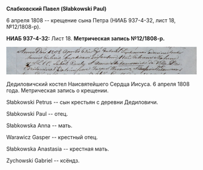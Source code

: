 **Слабковский Павел (Słabkowski Paul)**

6 апреля 1808 -- крещение сына Петра (НИАБ 937-4-32, лист 18,
№12/1808-р).

**НИАБ 937-4-32:** Лист 18. **Метрическая запись №12/1808-р.**

![](./media/a5345c336e87db2204cacd537a44bfdc924493fe.png)

Дедиловичский костел Наисвятейшего Сердца Иисуса. 6 апреля 1808 года.
Метрическая запись о крещении.

Słabkowski Petrus -- сын крестьян с деревни Дедиловичи.

Słabkowski Paul -- отец.

Słabkowska Anna -- мать.

Warawicz Gasper -- крестный отец.

Słabkowska Anastasia -- крестная мать.

Zychowski Gabriel -- ксёндз.
